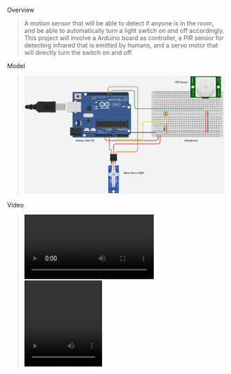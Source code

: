 Overview
> A motion sensor that will be able to detect if anyone is in the room, and be able to automatically turn a light switch on and off accordingly. This project will involve a Arduino board as controller, a PIR sensor for detecting infrared that is emitted by humans, and a servo motor that will directly turn the switch on and off.

Model
> ![title](./assets/model.png)

Video
> ![title](./assets/vid.MOV)
> <video src='./assets/vid.MOV' width=180 height=200/>
